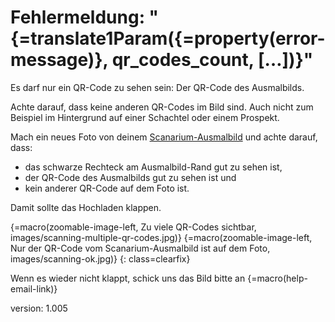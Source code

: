 # Fehlermeldung: "{=translate1Param({=property(error-message)}, qr_codes_count, […])}"

Es darf nur ein QR-Code zu sehen sein: Der QR-Code des Ausmalbilds.

Achte darauf, dass keine anderen QR-Codes im Bild sind.
Auch nicht zum Beispiel im Hintergrund auf einer Schachtel oder einem Prospekt.

Mach ein neues Foto von deinem [Scanarium-Ausmalbild](#scanarium-coloring-pages) und achte darauf, dass:

* das schwarze Rechteck am Ausmalbild-Rand gut zu sehen ist,
* der QR-Code des Ausmalbilds gut zu sehen ist und
* kein anderer QR-Code auf dem Foto ist.

Damit sollte das Hochladen klappen.

{=macro(zoomable-image-left, Zu viele QR-Codes sichtbar, images/scanning-multiple-qr-codes.jpg)}
{=macro(zoomable-image-left, Nur der QR-Code vom Scanarium-Ausmalbild ist auf dem Foto, images/scanning-ok.jpg)}
{: class=clearfix}

Wenn es wieder nicht klappt, schick uns das Bild bitte an {=macro(help-email-link)}

version: 1.005
